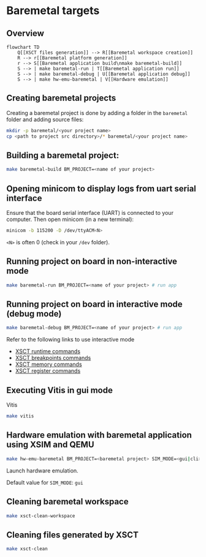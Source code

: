 # Baremetal targets

Overview
----
```mermaid
flowchart TD
    Q[[XSCT files generation]] --> R[[Baremetal workspace creation]]
    R --> r[[Baremetal platform generation]]
    r --> S[[Baremetal application build\nmake baremetal-build]]
    S --> | make baremetal-run | T[[Baremetal application run]]
    S --> | make baremetal-debug | U[[Baremetal application debug]]
    S --> | make hw-emu-baremetal | V[[Hardware emulation]]
```

Creating baremetal projects
----
Creating a baremetal project is done by adding a folder in the `baremetal` folder and adding source files:
```bash
mkdir -p baremetal/<your project name>
cp <path to project src directory>/* baremetal/<your project name>
```

Building a baremetal project:
----
```bash
make baremetal-build BM_PROJECT=<name of your project>
```

Opening minicom to display logs from uart serial interface
----
Ensure that the board serial interface (UART) is connected to your computer. Then open minicom (in a new terminal):
```bash
minicom -b 115200 -D /dev/ttyACM<N>
```
`<N>` is often 0 (check in your `/dev` folder).

Running project on board in non-interactive mode
----
```bash
make baremetal-run BM_PROJECT=<name of your project> # run app
```

Running project on board in interactive mode (debug mode)
----
```bash
make baremetal-debug BM_PROJECT=<name of your project> # run app
```
Refer to the following links to use interactive mode
- [XSCT runtime commands](https://www.xilinx.com/html_docs/xilinx2018_1/SDK_Doc/xsct/running/reference_xsct_running.html)
- [XSCT breakpoints commands](https://www.xilinx.com/html_docs/xilinx2018_1/SDK_Doc/xsct/breakpoints/reference_xsct_breakpoints.html)
- [XSCT memory commands](https://www.xilinx.com/html_docs/xilinx2018_1/SDK_Doc/xsct/memory/reference_xsct_memory.html)
- [XSCT register commands](https://www.xilinx.com/html_docs/xilinx2018_1/SDK_Doc/xsct/registers/reference_xsct_registers.html)

Executing Vitis in gui mode
----
Vitis
```bash
make vitis
```

Hardware emulation with baremetal application using XSIM and QEMU
----
```bash
make hw-emu-baremetal BM_PROJECT=<baremetal project> SIM_MODE=<gui|cli>
```
Launch hardware emulation.

Default value for `SIM_MODE`: `gui`

Cleaning baremetal workspace
----
```bash
make xsct-clean-workspace
```

Cleaning files generated by XSCT
----
```bash
make xsct-clean
```
